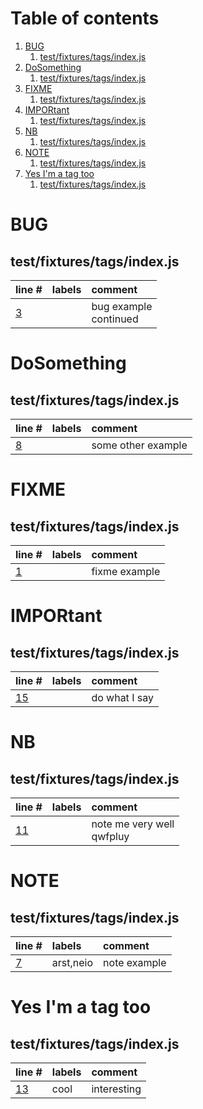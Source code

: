 # Table of contents

1. [BUG](#1-0)
   1. [test/fixtures/tags/index.js](#2-0)
2. [DoSomething](#1-1)
   1. [test/fixtures/tags/index.js](#2-0)
3. [FIXME](#1-2)
   1. [test/fixtures/tags/index.js](#2-0)
4. [IMPORtant](#1-3)
   1. [test/fixtures/tags/index.js](#2-0)
5. [NB](#1-4)
   1. [test/fixtures/tags/index.js](#2-0)
6. [NOTE](#1-5)
   1. [test/fixtures/tags/index.js](#2-0)
7. [Yes I'm a tag too](#1-6)
   1. [test/fixtures/tags/index.js](#2-0)

# BUG<a id="1-0"></a>

## test/fixtures/tags/index.js<a id="2-0"></a>

| line # | labels | comment
|:-------|:-------|:-------
| [3](test/fixtures/tags/index.js#L3) |  | bug example<br>continued

# DoSomething<a id="1-1"></a>

## test/fixtures/tags/index.js<a id="2-0"></a>

| line # | labels | comment
|:-------|:-------|:-------
| [8](test/fixtures/tags/index.js#L8) |  | some other example

# FIXME<a id="1-2"></a>

## test/fixtures/tags/index.js<a id="2-0"></a>

| line # | labels | comment
|:-------|:-------|:-------
| [1](test/fixtures/tags/index.js#L1) |  | fixme example

# IMPORtant<a id="1-3"></a>

## test/fixtures/tags/index.js<a id="2-0"></a>

| line # | labels | comment
|:-------|:-------|:-------
| [15](test/fixtures/tags/index.js#L15) |  | do what I say

# NB<a id="1-4"></a>

## test/fixtures/tags/index.js<a id="2-0"></a>

| line # | labels | comment
|:-------|:-------|:-------
| [11](test/fixtures/tags/index.js#L11) |  | note me very well<br>qwfpluy

# NOTE<a id="1-5"></a>

## test/fixtures/tags/index.js<a id="2-0"></a>

| line # | labels | comment
|:-------|:-------|:-------
| [7](test/fixtures/tags/index.js#L7) | arst,neio | note example

# Yes I'm a tag too<a id="1-6"></a>

## test/fixtures/tags/index.js<a id="2-0"></a>

| line # | labels | comment
|:-------|:-------|:-------
| [13](test/fixtures/tags/index.js#L13) | cool | interesting
